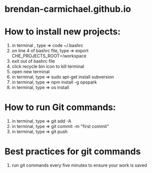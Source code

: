 # brendan-carmichael.github.io

# How to install new projects:
1) in terminal , type => code ~/.bashrc
2) on line 4 of bashrc file, type => export CHE_PROJECTS_ROOT=/workspace
3) exit out of bashrc file
4) click recycle bin icon to kill terminal
5) open new terminal
6) in terminal, type => sudo apt-get install subversion
7) in terminal, type => npm install -g opspark
8) in terminal, type => os install

# How to run Git commands:

1) in terminal, type => git add -A
2) in terminal, type => git commit -m "first commit"
3) in terminal, type => git push

# Best practices for git commands
1) run git commands every five minutes to ensure your work is saved